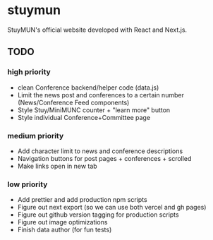 # stuymun

StuyMUN's official website developed with React and Next.js.

## TODO

### high priority

* clean Conference backend/helper code (data.js)
* Limit the news post and conferences to a certain number (News/Conference Feed components)
* Style Stuy/MiniMUNC counter + "learn more" button
* Style individual Conference+Committee page

### medium priority

* Add character limit to news and conference descriptions
* Navigation buttons for post pages + conferences + scrolled
* Make links open in new tab

### low priority

* Add prettier and add production npm scripts
* Figure out next export (so we can use both vercel and gh pages)
* Figure out github version tagging for production scripts
* Figure out image optimizations
* Finish data author (for fun tests)

